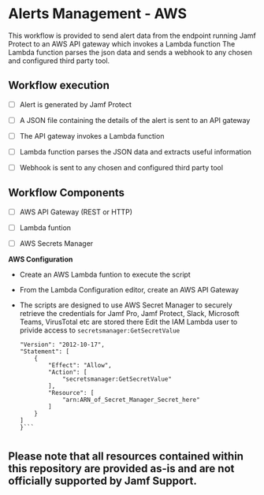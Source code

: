 # Alerts Management - AWS

This workflow is provided to send alert data from the endpoint running Jamf Protect to an AWS API gateway which invokes a Lambda function
The Lambda function parses the json data and sends a webhook to any chosen and configured third party tool.

## Workflow execution

- [ ] Alert is generated by Jamf Protect
- [ ] A JSON file containing the details of the alert is sent to an API gateway
- [ ] The API gateway invokes a Lambda function
- [ ] Lambda function parses the JSON data and extracts useful information
- [ ] Webhook is sent to any chosen and configured third party tool


## Workflow Components

- [ ] AWS API Gateway (REST or HTTP)
- [ ] Lambda funtion
- [ ] AWS Secrets Manager


**AWS Configuration**

- Create an AWS Lambda funtion to execute the script

- From the Lambda Configuration editor, create an AWS API Gateway
 
- The scripts are designed to use AWS Secret Manager to securely retrieve the credentials for Jamf Pro, Jamf Protect, Slack, Microsoft Teams, VirusTotal etc are stored there 
Edit the IAM Lambda user to privide access to `secretsmanager:GetSecretValue`
    ```{
    "Version": "2012-10-17",
    "Statement": [
        {
            "Effect": "Allow",
            "Action": [
                "secretsmanager:GetSecretValue"
            ],
            "Resource": [
                "arn:ARN_of_Secret_Manager_Secret_here"
            ]
        }
    ]
  }```

#
## Please note that all resources contained within this repository are provided as-is and are not officially supported by Jamf Support.
